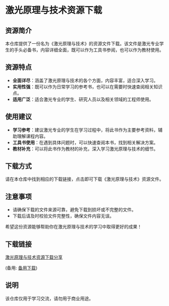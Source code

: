 # 激光原理与技术资源下载

## 资源简介

本仓库提供了一份名为《激光原理与技术》的资源文件下载。该文件是激光专业学生的手头必备书，内容详细全面，既可以作为工具书参阅，也可以作为教材使用。

## 资源特点

- **全面详尽**：涵盖了激光原理与技术的各个方面，内容丰富，适合深入学习。
- **实用性强**：既可以作为日常学习的参考书，也可以在需要时快速查阅相关知识点。
- **适用广泛**：适合激光专业的学生、研究人员以及相关领域的工程师使用。

## 使用建议

- **学习参考**：建议激光专业的学生在学习过程中，将此书作为主要参考资料，辅助理解课程内容。
- **工具书使用**：在遇到具体问题时，可以快速查阅本书，找到相关解决方案。
- **教材补充**：可以将此书作为教材的补充，深入学习激光原理与技术的细节。

## 下载方式

请在本仓库中找到相应的下载链接，点击即可下载《激光原理与技术》资源文件。

## 注意事项

- 请确保下载的文件来源可靠，避免下载到损坏或不完整的文件。
- 下载后请及时校验文件完整性，确保文件内容无误。

希望这份资源能够帮助你在激光原理与技术的学习中取得更好的成果！

## 下载链接
[激光原理与技术资源下载分享](https://pan.quark.cn/s/ed1e7c37e364) 

(备用: [备用下载](https://pan.baidu.com/s/1AbWgzVzcY7fsmAFoYDDtbA?pwd=1234))

## 说明

该仓库仅用于学习交流，请勿用于商业用途。
